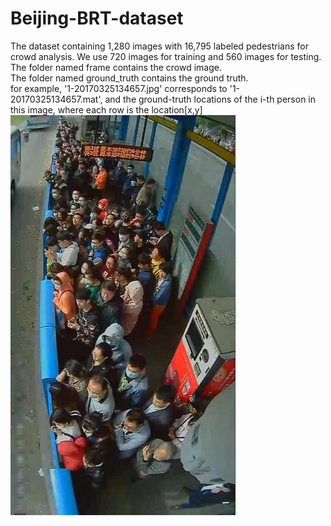 # Beijing-BRT-dataset
The dataset containing 1,280 images with 16,795 labeled pedestrians for crowd analysis. We use 720 images for training 
and 560 images for testing.<br>
The folder named frame contains the crowd image.<br>
The folder named ground_truth contains the ground truth.<br>
for example, '1-20170325134657.jpg' corresponds to '1-20170325134657.mat', and the ground-truth locations of the i-th 
person in this image, where each row is the location[x,y]<br>
![fig1](https://github.com/XMU-smartdsp/Beijing-BRT-dataset/blob/master/test/frame/1-20170506134847.jpg)
